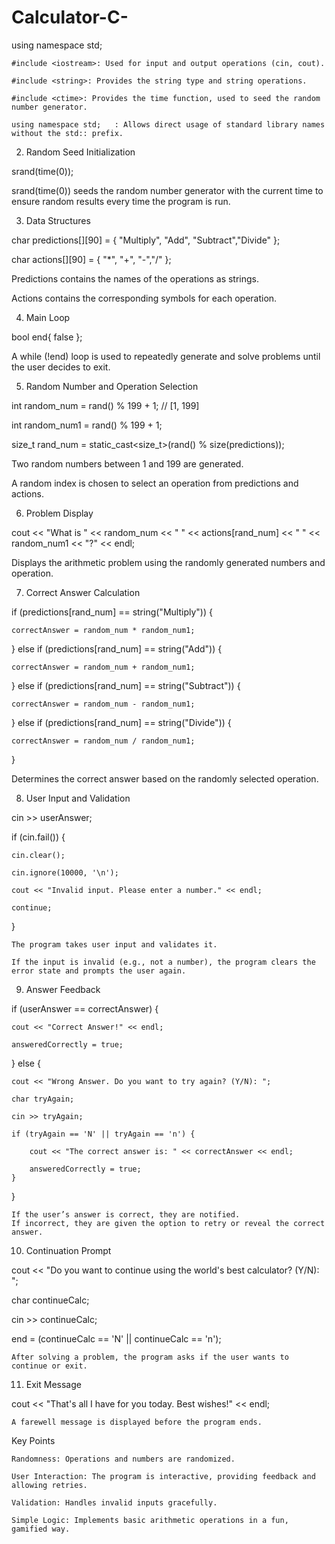 # Calculator-C-

using namespace std;

    #include <iostream>: Used for input and output operations (cin, cout).
    
    #include <string>: Provides the string type and string operations.
    
    #include <ctime>: Provides the time function, used to seed the random number generator.
    
    using namespace std;   : Allows direct usage of standard library names without the std:: prefix.
    

2. Random Seed Initialization

srand(time(0));

srand(time(0)) seeds the random number generator with the current time to ensure random results every time the program is run.

3. Data Structures

char predictions[][90] = { "Multiply", "Add", "Subtract","Divide" };

char actions[][90] = { "*", "+", "-","/" };

Predictions contains the names of the operations as strings.
    
Actions contains the corresponding symbols for each operation.

4. Main Loop

bool end{ false };

A while (!end) loop is used to repeatedly generate and solve problems until the user decides to exit.

5. Random Number and Operation Selection

int random_num = rand() % 199 + 1; // [1, 199]

int random_num1 = rand() % 199 + 1;

size_t rand_num = static_cast<size_t>(rand() % size(predictions));

Two random numbers between 1 and 199 are generated.

A random index is chosen to select an operation from predictions and actions.

6. Problem Display

cout << "What is " << random_num << " " << actions[rand_num] << " " << random_num1 << "?" << endl;

Displays the arithmetic problem using the randomly generated numbers and operation.

7. Correct Answer Calculation

if (predictions[rand_num] == string("Multiply")) {

    correctAnswer = random_num * random_num1;
    
} else if (predictions[rand_num] == string("Add")) {

    correctAnswer = random_num + random_num1;
    
} else if (predictions[rand_num] == string("Subtract")) {

    correctAnswer = random_num - random_num1;
    
} else if (predictions[rand_num] == string("Divide")) {

    correctAnswer = random_num / random_num1;
}

Determines the correct answer based on the randomly selected operation.

8. User Input and Validation

cin >> userAnswer;

if (cin.fail()) {

    cin.clear();
    
    cin.ignore(10000, '\n');
    
    cout << "Invalid input. Please enter a number." << endl;
    
    continue;
}

    The program takes user input and validates it.
    
    If the input is invalid (e.g., not a number), the program clears the error state and prompts the user again.

9. Answer Feedback

if (userAnswer == correctAnswer) {

    cout << "Correct Answer!" << endl;
    
    answeredCorrectly = true;
    
} else {

    cout << "Wrong Answer. Do you want to try again? (Y/N): ";
    
    char tryAgain;
    
    cin >> tryAgain;
    
    if (tryAgain == 'N' || tryAgain == 'n') {
    
        cout << "The correct answer is: " << correctAnswer << endl;
        
        answeredCorrectly = true;
    }
    
}

    If the user’s answer is correct, they are notified.
    If incorrect, they are given the option to retry or reveal the correct answer.

10. Continuation Prompt

cout << "Do you want to continue using the world's best calculator? (Y/N): ";

char continueCalc;

cin >> continueCalc;

end = (continueCalc == 'N' || continueCalc == 'n');

    After solving a problem, the program asks if the user wants to continue or exit.

11. Exit Message

cout << "That's all I have for you today. Best wishes!" << endl;

    A farewell message is displayed before the program ends.

Key Points

    Randomness: Operations and numbers are randomized.
    
    User Interaction: The program is interactive, providing feedback and allowing retries.
    
    Validation: Handles invalid inputs gracefully.
    
    Simple Logic: Implements basic arithmetic operations in a fun, gamified way.
